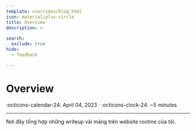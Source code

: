 ```yaml
---
template: overrides/blog.html
icon: material/plus-circle
title: Overview
description: > 
  
search:
  exclude: true
hide:
  - feedback

---
```


# __Overview__

<span>
:octicons-calendar-24: April 04, 2023 ·
:octicons-clock-24: ~5 minutes

</span>

---

Nơi đây tổng hợp những writeup vài mảng trên website rootme của tôi.